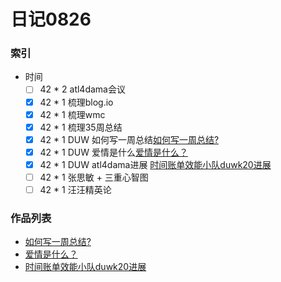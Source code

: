 # 日记0826

### 索引

- 时间
    + [ ] 42 * 2 atl4dama会议
    + [x] 42 * 1 梳理blog.io
    + [x] 42 * 1 梳理wmc
    + [x] 42 * 1 梳理35周总结
    + [x] 42 * 1 DUW 如何写一周总结[如何写一周总结? ](https://github.com/DebugUself/du4proto/commit/38a6ce36a246472a769cbd7142afd9c012610ca8)
    + [x] 42 * 1 DUW 爱情是什么[爱情是什么？](https://github.com/DebugUself/du4proto/commit/4907cbb9de736e8120bb70f302d9483f4e7a9264)
    + [x] 42 * 1 DUW atl4dama进展 [时间账单效能小队duwk20进展 ](https://github.com/DebugUself/du4proto/commit/e81aa9b9f9f29d20fd42af1f1df3617b2ec34601)
    + [ ] 42 * 1 张思敏 + 三重心智图
    + [ ] 42 * 1 汪汪精英论

### 作品列表

- [如何写一周总结? ](https://github.com/DebugUself/du4proto/commit/38a6ce36a246472a769cbd7142afd9c012610ca8)
- [爱情是什么？](https://github.com/DebugUself/du4proto/commit/4907cbb9de736e8120bb70f302d9483f4e7a9264)
- [时间账单效能小队duwk20进展 ](https://github.com/DebugUself/du4proto/commit/e81aa9b9f9f29d20fd42af1f1df3617b2ec34601)
